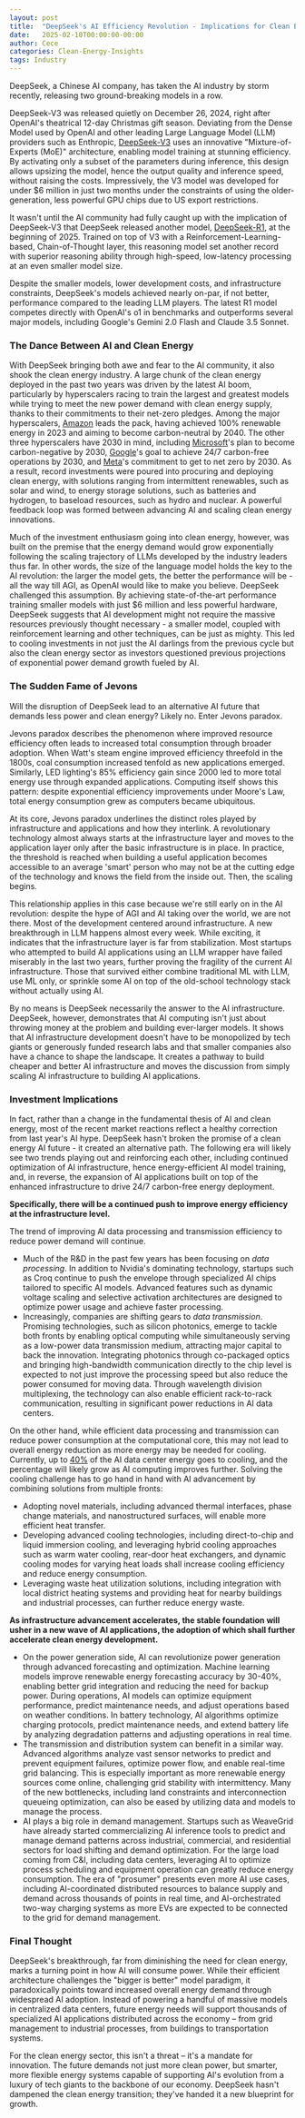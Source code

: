 ```yaml
---
layout: post
title:  "DeepSeek's AI Efficiency Revolution - Implications for Clean Energy"
date:   2025-02-10T00:00:00-00:00
author: Cece
categories: Clean-Energy-Insights
tags: Industry
---
```


DeepSeek, a Chinese AI company, has taken the AI industry by storm recently, releasing two ground-breaking models in a row.

DeepSeek-V3 was released quietly on December 26, 2024, right after OpenAI's theatrical 12-day Christmas gift season. Deviating from the Dense Model used by OpenAI and other leading Large Language Model (LLM) providers such as Enthropic, [DeepSeek-V3](https://github.com/deepseek-ai/DeepSeek-V3) uses an innovative "Mixture-of-Experts (MoE)" architecture, enabling model training at stunning efficiency. By activating only a subset of the parameters during inference, this design allows upsizing the model, hence the output quality and inference speed, without raising the costs. Impressively, the V3 model was developed for under $6 million in just two months under the constraints of using the older-generation, less powerful GPU chips due to US export restrictions. 

It wasn't until the AI community had fully caught up with the implication of DeepSeek-V3 that DeepSeek released another model, [DeepSeek-R1](https://api-docs.deepseek.com/news/news250120), at the beginning of 2025. Trained on top of V3 with a Reinforcement-Learning-based, Chain-of-Thought layer, this reasoning model set another record with superior reasoning ability through high-speed, low-latency processing at an even smaller model size.

Despite the smaller models, lower development costs, and infrastructure constraints, DeepSeek's models achieved nearly on-par, if not better, performance compared to the leading LLM players. The latest R1 model competes directly with OpenAI's o1 in benchmarks and outperforms several major models, including Google's Gemini 2.0 Flash and Claude 3.5 Sonnet.

### **The Dance Between AI and Clean Energy**

With DeepSeek bringing both awe and fear to the AI community, it also shook the clean energy industry. A large chunk of the clean energy deployed in the past two years was driven by the latest AI boom, particularly by hyperscalers racing to train the largest and greatest models while trying to meet the new power demand with clean energy supply, thanks to their commitments to their net-zero pledges. Among the major hyperscalers, [Amazon](https://sustainability.aboutamazon.com/climate-solutions/carbon-free-energy) leads the pack, having achieved 100% renewable energy in 2023 and aiming to become carbon-neutral by 2040. The other three hyperscalers have 2030 in mind, including [Microsoft](https://blogs.microsoft.com/blog/2020/01/16/microsoft-will-be-carbon-negative-by-2030/)'s plan to become carbon-negative by 2030, [Google](https://sustainability.google/operating-sustainably/net-zero-carbon/)'s goal to achieve 24/7 carbon-free operations by 2030, and [Meta](https://sustainability.atmeta.com/climate/)'s commitment to get to net zero by 2030. As a result, record investments were poured into procuring and deploying clean energy, with solutions ranging from intermittent renewables, such as solar and wind, to energy storage solutions, such as batteries and hydrogen, to baseload resources, such as hydro and nuclear. A powerful feedback loop was formed between advancing AI and scaling clean energy innovations.

Much of the investment enthusiasm going into clean energy, however, was built on the premise that the energy demand would grow exponentially following the scaling trajectory of LLMs developed by the industry leaders thus far. In other words, the size of the language model holds the key to the AI revolution: the larger the model gets, the better the performance will be - all the way till AGI, as OpenAI would like to make you believe. DeepSeek challenged this assumption. By achieving state-of-the-art performance training smaller models with just $6 million and less powerful hardware, DeepSeek suggests that AI development might not require the massive resources previously thought necessary - a smaller model, coupled with reinforcement learning and other techniques, can be just as mighty. This led to cooling investments in not just the AI darlings from the previous cycle but also the clean energy sector as investors questioned previous projections of exponential power demand growth fueled by AI.

### **The Sudden Fame of Jevons**

Will the disruption of DeepSeek lead to an alternative AI future that demands less power and clean energy? Likely no. Enter Jevons paradox.

Jevons paradox describes the phenomenon where improved resource efficiency often leads to increased total consumption through broader adoption. When Watt's steam engine improved efficiency threefold in the 1800s, coal consumption increased tenfold as new applications emerged. Similarly, LED lighting's 85% efficiency gain since 2000 led to more total energy use through expanded applications. Computing itself shows this pattern: despite exponential efficiency improvements under Moore's Law, total energy consumption grew as computers became ubiquitous.

At its core, Jevons paradox underlines the distinct roles played by infrastructure and applications and how they interlink. A revolutionary technology almost always starts at the infrastructure layer and moves to the application layer only after the basic infrastructure is in place. In practice, the threshold is reached when building a useful application becomes accessible to an average 'smart' person who may not be at the cutting edge of the technology and knows the field from the inside out. Then, the scaling begins.

This relationship applies in this case because we're still early on in the AI revolution: despite the hype of AGI and AI taking over the world, we are not there. Most of the development centered around infrastructure. A new breakthrough in LLM happens almost every week. While exciting, it indicates that the infrastructure layer is far from stabilization. Most startups who attempted to build AI applications using an LLM wrapper have failed miserably in the last two years, further proving the fragility of the current AI infrastructure. Those that survived either combine traditional ML with LLM, use ML only, or sprinkle some AI on top of the old-school technology stack without actually using AI.

By no means is DeepSeek necessarily the answer to the AI infrastructure. DeepSeek, however, demonstrates that AI computing isn't just about throwing money at the problem and building ever-larger models. It shows that AI infrastructure development doesn't have to be monopolized by tech giants or generously funded research labs and that smaller companies also have a chance to shape the landscape. It creates a pathway to build cheaper and better AI infrastructure and moves the discussion from simply scaling AI infrastructure to building AI applications.

### **Investment Implications**

In fact, rather than a change in the fundamental thesis of AI and clean energy, most of the recent market reactions reflect a healthy correction from last year's AI hype. DeepSeek hasn't broken the promise of a clean energy AI future - it created an alternative path. The following era will likely see two trends playing out and reinforcing each other, including continued optimization of AI infrastructure, hence energy-efficient AI model training, and, in reverse, the expansion of AI applications built on top of the enhanced infrastructure to drive 24/7 carbon-free energy deployment. 

**Specifically, there will be a continued push to improve energy efficiency at the infrastructure level.**

The trend of improving AI data processing and transmission efficiency to reduce power demand will continue. 

- Much of the R&D in the past few years has been focusing on *data processing*. In addition to Nvidia's dominating technology, startups such as Croq continue to push the envelope through specialized AI chips tailored to specific AI models. Advanced features such as dynamic voltage scaling and selective activation architectures are designed to optimize power usage and achieve faster processing.
- Increasingly, companies are shifting gears to *data transmission*. Promising technologies, such as silicon photonics, emerge to tackle both fronts by enabling optical computing while simultaneously serving as a low-power data transmission medium, attracting major capital to back the innovation. Integrating photonics through co-packaged optics and bringing high-bandwidth communication directly to the chip level is expected to not just improve the processing speed but also reduce the power consumed for moving data. Through wavelength division multiplexing, the technology can also enable efficient rack-to-rack communication, resulting in significant power reductions in AI data centers.

On the other hand, while efficient data processing and transmission can reduce power consumption at the computational core, this may not lead to overall energy reduction as more energy may be needed for cooling. Currently, up to [40%](https://www.mckinsey.com/industries/technology-media-and-telecommunications/our-insights/investing-in-the-rising-data-center-economy) of the AI data center energy goes to cooling, and the percentage will likely grow as AI computing improves further. Solving the cooling challenge has to go hand in hand with AI advancement by combining solutions from multiple fronts:

- Adopting novel materials, including advanced thermal interfaces, phase change materials, and nanostructured surfaces, will enable more efficient heat transfer.
- Developing advanced cooling technologies, including direct-to-chip and liquid immersion cooling, and leveraging hybrid cooling approaches such as warm water cooling, rear-door heat exchangers, and dynamic cooling modes for varying heat loads shall increase cooling efficiency and reduce energy consumption.
- Leveraging waste heat utilization solutions, including integration with local district heating systems and providing heat for nearby buildings and industrial processes, can further reduce energy waste.

**As infrastructure advancement accelerates, the stable foundation will usher in a new wave of AI applications, the adoption of which shall further accelerate clean energy development.**

- On the power generation side, AI can revolutionize power generation through advanced forecasting and optimization. Machine learning models improve renewable energy forecasting accuracy by 30-40%, enabling better grid integration and reducing the need for backup power. During operations, AI models can optimize equipment performance, predict maintenance needs, and adjust operations based on weather conditions. In battery technology, AI algorithms optimize charging protocols, predict maintenance needs, and extend battery life by analyzing degradation patterns and adjusting operations in real time.
- The transmission and distribution system can benefit in a similar way. Advanced algorithms analyze vast sensor networks to predict and prevent equipment failures, optimize power flow, and enable real-time grid balancing. This is especially important as more renewable energy sources come online, challenging grid stability with intermittency. Many of the new bottlenecks, including land constraints and interconnection queueing optimization, can also be eased by utilizing data and models to manage the process.
- AI plays a big role in demand management. Startups such as WeaveGrid have already started commercializing AI inference tools to predict and manage demand patterns across industrial, commercial, and residential sectors for load shifting and demand optimization. For the large load coming from C&I, including data centers, leveraging AI to optimize process scheduling and equipment operation can greatly reduce energy consumption. The era of "prosumer" presents even more AI use cases, including AI-coordinated distributed resources to balance supply and demand across thousands of points in real time, and AI-orchestrated two-way charging systems as more EVs are expected to be connected to the grid for demand management.

### **Final Thought**

DeepSeek's breakthrough, far from diminishing the need for clean energy, marks a turning point in how AI will consume power. While their efficient architecture challenges the "bigger is better" model paradigm, it paradoxically points toward increased overall energy demand through widespread AI adoption. Instead of powering a handful of massive models in centralized data centers, future energy needs will support thousands of specialized AI applications distributed across the economy – from grid management to industrial processes, from buildings to transportation systems.

For the clean energy sector, this isn't a threat – it's a mandate for innovation. The future demands not just more clean power, but smarter, more flexible energy systems capable of supporting AI's evolution from a luxury of tech giants to the backbone of our economy. DeepSeek hasn't dampened the clean energy transition; they've handed it a new blueprint for growth.
